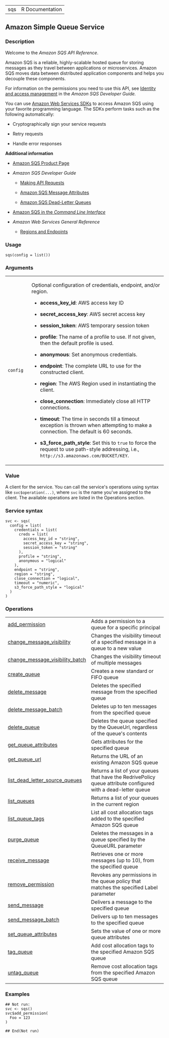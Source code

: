 <table style="width: 100%;">
<tbody>
<tr class="odd">
<td>sqs</td>
<td style="text-align: right;">R Documentation</td>
</tr>
</tbody>
</table>

## Amazon Simple Queue Service

### Description

Welcome to the *Amazon SQS API Reference*.

Amazon SQS is a reliable, highly-scalable hosted queue for storing
messages as they travel between applications or microservices. Amazon
SQS moves data between distributed application components and helps you
decouple these components.

For information on the permissions you need to use this API, see
[Identity and access
management](https://docs.aws.amazon.com/AWSSimpleQueueService/latest/SQSDeveloperGuide/sqs-authentication-and-access-control.html)
in the *Amazon SQS Developer Guide.*

You can use [Amazon Web Services
SDKs](https://aws.amazon.com/developer/tools/#sdk) to access Amazon SQS
using your favorite programming language. The SDKs perform tasks such as
the following automatically:

-   Cryptographically sign your service requests

-   Retry requests

-   Handle error responses

**Additional information**

-   [Amazon SQS Product Page](https://aws.amazon.com/sqs/)

-   *Amazon SQS Developer Guide*

    -   [Making API
        Requests](https://docs.aws.amazon.com/AWSSimpleQueueService/latest/SQSDeveloperGuide/sqs-making-api-requests-xml.html)

    -   [Amazon SQS Message
        Attributes](https://docs.aws.amazon.com/AWSSimpleQueueService/latest/SQSDeveloperGuide/sqs-message-metadata.html#sqs-message-attributes)

    -   [Amazon SQS Dead-Letter
        Queues](https://docs.aws.amazon.com/AWSSimpleQueueService/latest/SQSDeveloperGuide/sqs-dead-letter-queues.html)

-   [Amazon SQS in the *Command Line
    Interface*](https://docs.aws.amazon.com/cli/latest/reference/sqs/index.html)

-   *Amazon Web Services General Reference*

    -   [Regions and
        Endpoints](https://docs.aws.amazon.com/general/latest/gr/rande.html#sqs_region)

### Usage

    sqs(config = list())

### Arguments

<table>
<colgroup>
<col style="width: 15%" />
<col style="width: 85%" />
</colgroup>
<tbody>
<tr class="odd">
<td><code id="sqs_:_config">config</code></td>
<td><p>Optional configuration of credentials, endpoint, and/or
region.</p>
<ul>
<li><p><strong>access_key_id</strong>: AWS access key ID</p></li>
<li><p><strong>secret_access_key</strong>: AWS secret access
key</p></li>
<li><p><strong>session_token</strong>: AWS temporary session
token</p></li>
<li><p><strong>profile</strong>: The name of a profile to use. If not
given, then the default profile is used.</p></li>
<li><p><strong>anonymous</strong>: Set anonymous credentials.</p></li>
<li><p><strong>endpoint</strong>: The complete URL to use for the
constructed client.</p></li>
<li><p><strong>region</strong>: The AWS Region used in instantiating the
client.</p></li>
<li><p><strong>close_connection</strong>: Immediately close all HTTP
connections.</p></li>
<li><p><strong>timeout</strong>: The time in seconds till a timeout
exception is thrown when attempting to make a connection. The default is
60 seconds.</p></li>
<li><p><strong>s3_force_path_style</strong>: Set this to
<code>true</code> to force the request to use path-style addressing,
i.e., <code
style="white-space: pre;">⁠http://s3.amazonaws.com/BUCKET/KEY⁠</code>.</p></li>
</ul></td>
</tr>
</tbody>
</table>

### Value

A client for the service. You can call the service's operations using
syntax like `svc$operation(...)`, where `svc` is the name you've
assigned to the client. The available operations are listed in the
Operations section.

### Service syntax

    svc <- sqs(
      config = list(
        credentials = list(
          creds = list(
            access_key_id = "string",
            secret_access_key = "string",
            session_token = "string"
          ),
          profile = "string",
          anonymous = "logical"
        ),
        endpoint = "string",
        region = "string",
        close_connection = "logical",
        timeout = "numeric",
        s3_force_path_style = "logical"
      )
    )

### Operations

<table>
<tbody>
<tr class="odd">
<td style="text-align: left;"><a href="../sqs_add_permission/"> add_permission </a></td>
<td style="text-align: left;">Adds a permission to a queue for a
specific principal</td>
</tr>
<tr class="even">
<td style="text-align: left;"><a href="../sqs_change_message_visibility/"> change_message_visibility </a></td>
<td style="text-align: left;">Changes the visibility timeout of a
specified message in a queue to a new value</td>
</tr>
<tr class="odd">
<td style="text-align: left;"><a href="../sqs_change_message_visibility_batch/"> change_message_visibility_batch </a></td>
<td style="text-align: left;">Changes the visibility timeout of multiple
messages</td>
</tr>
<tr class="even">
<td style="text-align: left;"><a href="../sqs_create_queue/"> create_queue </a></td>
<td style="text-align: left;">Creates a new standard or FIFO queue</td>
</tr>
<tr class="odd">
<td style="text-align: left;"><a href="../sqs_delete_message/"> delete_message </a></td>
<td style="text-align: left;">Deletes the specified message from the
specified queue</td>
</tr>
<tr class="even">
<td style="text-align: left;"><a href="../sqs_delete_message_batch/"> delete_message_batch </a></td>
<td style="text-align: left;">Deletes up to ten messages from the
specified queue</td>
</tr>
<tr class="odd">
<td style="text-align: left;"><a href="../sqs_delete_queue/"> delete_queue </a></td>
<td style="text-align: left;">Deletes the queue specified by the
QueueUrl, regardless of the queue's contents</td>
</tr>
<tr class="even">
<td style="text-align: left;"><a href="../sqs_get_queue_attributes/"> get_queue_attributes </a></td>
<td style="text-align: left;">Gets attributes for the specified
queue</td>
</tr>
<tr class="odd">
<td style="text-align: left;"><a href="../sqs_get_queue_url/"> get_queue_url </a></td>
<td style="text-align: left;">Returns the URL of an existing Amazon SQS
queue</td>
</tr>
<tr class="even">
<td style="text-align: left;"><a href="../sqs_list_dead_letter_source_queues/"> list_dead_letter_source_queues </a></td>
<td style="text-align: left;">Returns a list of your queues that have
the RedrivePolicy queue attribute configured with a dead-letter
queue</td>
</tr>
<tr class="odd">
<td style="text-align: left;"><a href="../sqs_list_queues/"> list_queues </a></td>
<td style="text-align: left;">Returns a list of your queues in the
current region</td>
</tr>
<tr class="even">
<td style="text-align: left;"><a href="../sqs_list_queue_tags/"> list_queue_tags </a></td>
<td style="text-align: left;">List all cost allocation tags added to the
specified Amazon SQS queue</td>
</tr>
<tr class="odd">
<td style="text-align: left;"><a href="../sqs_purge_queue/"> purge_queue </a></td>
<td style="text-align: left;">Deletes the messages in a queue specified
by the QueueURL parameter</td>
</tr>
<tr class="even">
<td style="text-align: left;"><a href="../sqs_receive_message/"> receive_message </a></td>
<td style="text-align: left;">Retrieves one or more messages (up to 10),
from the specified queue</td>
</tr>
<tr class="odd">
<td style="text-align: left;"><a href="../sqs_remove_permission/"> remove_permission </a></td>
<td style="text-align: left;">Revokes any permissions in the queue
policy that matches the specified Label parameter</td>
</tr>
<tr class="even">
<td style="text-align: left;"><a href="../sqs_send_message/"> send_message </a></td>
<td style="text-align: left;">Delivers a message to the specified
queue</td>
</tr>
<tr class="odd">
<td style="text-align: left;"><a href="../sqs_send_message_batch/"> send_message_batch </a></td>
<td style="text-align: left;">Delivers up to ten messages to the
specified queue</td>
</tr>
<tr class="even">
<td style="text-align: left;"><a href="../sqs_set_queue_attributes/"> set_queue_attributes </a></td>
<td style="text-align: left;">Sets the value of one or more queue
attributes</td>
</tr>
<tr class="odd">
<td style="text-align: left;"><a href="../sqs_tag_queue/"> tag_queue </a></td>
<td style="text-align: left;">Add cost allocation tags to the specified
Amazon SQS queue</td>
</tr>
<tr class="even">
<td style="text-align: left;"><a href="../sqs_untag_queue/"> untag_queue </a></td>
<td style="text-align: left;">Remove cost allocation tags from the
specified Amazon SQS queue</td>
</tr>
</tbody>
</table>

### Examples

    ## Not run: 
    svc <- sqs()
    svc$add_permission(
      Foo = 123
    )

    ## End(Not run)
